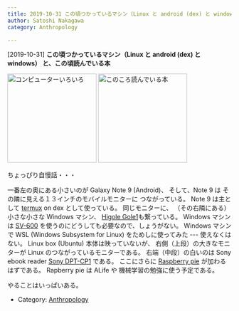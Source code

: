 ```yaml
---
title: 2019-10-31 この頃つかっているマシン（Linux と android (dex) と windows） と、この頃読んでいる本
author: Satoshi Nakagawa
category: Anthropology

---
```


[2019-10-31] **この頃つかっているマシン（Linux と android (dex) と windows） と、この頃読んでいる本** 

<img src="/pict/2019-10-31-computers.jpg" alt="コンピューターいろいろ" width="200"/>
<img src="/pict/2019-10-31-books.jpg" alt="このころ読んでいる本" width="200"/>

 ちょっぴり自慢話・・・

 一番左の奥にある小さいのが Galaxy Note 9 (Android)、
そして、Note 9 は
その隣に見える１３インチのモバイルモニターに
つながっている。
Note 9 は主として
[termux](https://termux.com/) on dex として使っている。
同じモニターに、
（その右隣にある）小さな小さな Windows マシン、
[Higole Gole1](https://www.192pc.com/product/higole-gole1-plus-mini-pc/)も繋っている。
Windows マシンは
[SV-600](https://scansnap.fujitsu.com/jp/product/sv600/) を使うのにどうしても必要なので、しょうがない。
Windows マシンで
WSL (Windows Subsystem for Linux) をためしに使ってみた
--- 使えなくはない。
Linux box (Ubuntu) 本体は映っていないが、
右側（上段）の大きなモニターが Linux のつながっているモニターである。
右端（中段）の白いのは Sony ebook reader
[Sony DPT-CP1](https://www.sony.jp/digital-paper/products/DPT-CP1/) である。
ここにさらに
[Raspberry pie](https://www.raspberrypi.org/)
が加わるはずである。
Rapberry pie は ALife や
機械学習の勉強に使う予定である。

 やることはいっぱいある。

- Category: [Anthropology](https://merapano.github.io/categories.html#Anthropology)

